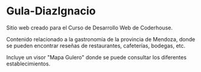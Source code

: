 # Gula-DiazIgnacio


Sitio web creado para el Curso de Desarrollo Web de Coderhouse.

Contenido relacionado a la gastronomía de la provincia de Mendoza, donde se pueden encontrar reseñas de restaurantes, cafeterías, bodegas, etc.

Incluye un visor "Mapa Gulero" donde se puede consultar los diferentes establecimientos.
